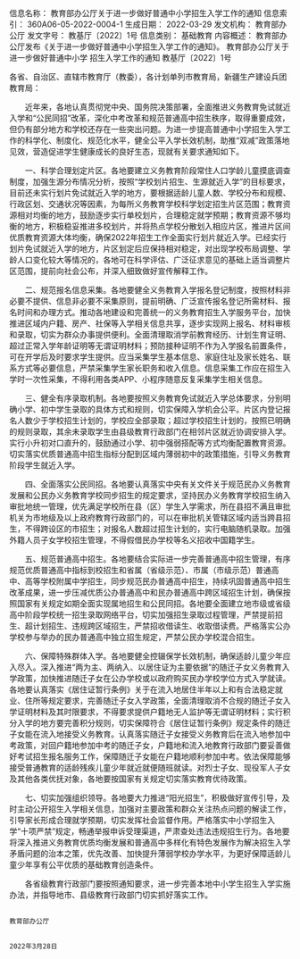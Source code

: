 信息名称：	教育部办公厅关于进一步做好普通中小学招生入学工作的通知
信息索引：	360A06-05-2022-0004-1	生成日期：	2022-03-29	发文机构：	教育部办公厅
发文字号：	教基厅〔2022〕1号	信息类别：	基础教育
内容概述：	教育部办公厅发布《关于进一步做好普通中小学招生入学工作的通知》。
教育部办公厅关于进一步做好普通中小学
招生入学工作的通知
教基厅〔2022〕1号

各省、自治区、直辖市教育厅（教委），各计划单列市教育局，新疆生产建设兵团教育局：

　　近年来，各地认真贯彻党中央、国务院决策部署，全面推进义务教育免试就近入学和“公民同招”改革，深化中考改革和规范普通高中招生秩序，取得重要成效，但仍有部分地方和学校还存在一些突出问题。为进一步提高普通中小学招生入学工作的科学化、制度化、规范化水平，健全公平入学长效机制，助推“双减”政策落地见效，营造促进学生健康成长的良好生态，现就有关要求通知如下。

　　一、科学合理划定片区。各地要建立义务教育阶段常住人口学龄儿童摸底调查制度，加强生源分布情况分析，按照“学校划片招生、生源就近入学”的目标要求，目前还未实行划片免试就近入学的地方，要根据适龄儿童人数、学校分布和规模、行政区划、交通状况等因素，为每所义务教育学校科学划定招生片区范围；教育资源相对均衡的地方，鼓励逐步实行单校划片，合理稳定就学预期；教育资源不够均衡的地方，积极稳妥推进多校划片，并将热点学校分散划入相应片区，推进片区间优质教育资源大体均衡，确保2022年招生工作全面实行划片就近入学。已经实行划片免试就近入学的地方，片区划定后应保持相对稳定，对出现学校布局调整、学龄人口变化较大等情况的，各地可在科学评估、广泛征求意见的基础上适当调整片区范围，提前向社会公布，并深入细致做好宣传解释工作。

　　二、规范报名信息采集。各地要健全义务教育入学报名登记制度，按照材料非必要不提供、信息非必要不采集原则，提前明确、广泛宣传报名登记所需材料、报名时间和办理方式。推动各地建设和完善统一的义务教育招生入学服务平台，加快推进区域内户籍、房产、社保等入学相关信息共享，逐步实现网上报名、材料审核和录取，切实为群众办事提供便利。全面清理取消学前教育经历、计划生育证明、超过正常入学年龄证明等无谓证明材料；预防接种证明不作为入学报名前置条件，可在开学后及时要求学生提供。应当采集学生基本信息、家庭住址及家长姓名、联系方式等必要信息，严禁采集学生家长职务和收入信息。信息采集工作应在招生入学时一次性采集，不得利用各类APP、小程序随意反复采集学生相关信息。

　　三、健全有序录取机制。各地要按照义务教育免试就近入学总体要求，分别明确小学、初中学生录取的具体方式和规则，切实保障入学机会公平。片区内登记报名人数少于学校招生计划的，学校应全部录取；超过学校招生计划的，按照已明确的规则录取，其余未录取学生由县级教育行政部门在相邻片区就近协调安排入学。实行小升初对口直升的，鼓励通过小学、初中强弱搭配等方式均衡配置教育资源。切实落实优质普通高中招生指标分配到区域内薄弱初中的政策措施，引导义务教育阶段学生就近入学。

　　四、全面落实公民同招。各地要认真落实中央有关文件关于规范民办义务教育发展和公民办义务教育学校同步招生的规定要求，坚持民办义务教育学校招生纳入审批地统一管理，优先满足学校所在县（区）学生入学需求，所在县招不满且审批机关为市地级及以上政府教育行政部门的，可以在审批机关管辖区域内适当跨县招生，不得跨设区的市招生；对报名人数超过招生计划的，实行电脑随机录取。加强外籍人员子女学校招生管理，不得假借民办学校等名义招收中国籍学生。

　　五、规范普通高中招生。各地要结合实际进一步完善普通高中招生管理，有序规范优质普通高中指标到校招生和省属（省级示范）、市属（市级示范）普通高中、高等学校附属中学招生，同步规范民办普通高中招生，持续巩固普通高中招生改革成果，进一步压减优质公办普通高中和民办普通高中跨区域招生计划，确保按照国家有关规定如期全面实现属地招生和公民同招。各地要全面建立地市级或省级高中阶段学校统一招生录取网络平台，切实加强招生录取过程管理，严禁提前招生、超计划招生、违规跨区域招生，严禁招收借读生、收取借读费。严格落实公办学校参与举办的民办普通高中独立招生规定，严禁公民办学校混合招生。

　　六、保障特殊群体入学。各地要健全控辍保学长效机制，确保适龄儿童少年应入尽入。深入推进“两为主、两纳入、以居住证为主要依据”的随迁子女义务教育入学政策，加快推进随迁子女在公办学校或以政府购买民办学校学位方式入学就读。各地要认真落实《居住证暂行条例》关于在流入地居住半年以上和有合法稳定就业、住所等规定要求，完善随迁子女入学政策，全面清理取消不合规的随迁子女入学证明材料及其时限要求，不得要求提供户籍地无人监护等无谓证明材料；实行积分入学的地方要完善积分规则，切实保障符合《居住证暂行条例》规定条件的随迁子女能在流入地接受义务教育。认真落实随迁子女接受义务教育后在流入地参加中考政策，对回户籍地参加中考的随迁子女，户籍地和流入地教育行政部门要妥善做好考试招生报名服务工作，保障随迁子女能在户籍地顺利参加中考。依法保障能够接受普通教育的适龄残疾儿童少年就近就便随班就读。对烈士子女、现役军人子女及其他各类优抚对象，各地要按国家有关规定切实落实教育优待政策。

　　七、切实加强组织领导。各地要大力推进“阳光招生”，积极做好宣传引导，及时主动公开招生入学相关信息，加强对主要政策和群众关注热点问题的解读工作，引导家长形成合理就学预期，切实发挥社会监督作用。严格落实中小学招生入学“十项严禁”规定，畅通举报申诉受理渠道，严肃查处违法违规招生行为。各地要将深入推进义务教育优质均衡发展和普通高中多样化有特色发展作为解决招生入学矛盾问题的治本之策，优先改善、加快提升薄弱学校办学水平，为更好保障适龄儿童少年享有公平优质的基础教育创造条件。

　　各省级教育行政部门要按照通知要求，进一步完善本地中小学生招生入学实施办法，并指导地市、县级教育行政部门切实抓好落实工作。

                                                                                            教育部办公厅

                                                                                            2022年3月28日


